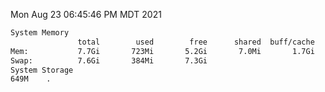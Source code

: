 Mon Aug 23 06:45:46 PM MDT 2021
```bash
System Memory
               total        used        free      shared  buff/cache   available
Mem:           7.7Gi       723Mi       5.2Gi       7.0Mi       1.7Gi       6.6Gi
Swap:          7.6Gi       384Mi       7.3Gi
System Storage
649M	.
```
